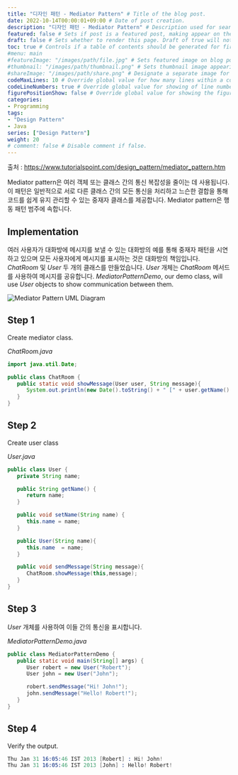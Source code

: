 ```yaml
---
title: "디자인 패턴 - Mediator Pattern" # Title of the blog post.
date: 2022-10-14T00:00:01+09:00 # Date of post creation.
description: "디자인 패턴 - Mediator Pattern" # Description used for search engine.
featured: false # Sets if post is a featured post, making appear on the home page side bar.
draft: false # Sets whether to render this page. Draft of true will not be rendered.
toc: true # Controls if a table of contents should be generated for first-level links automatically.
#menu: main
#featureImage: "/images/path/file.jpg" # Sets featured image on blog post.
#thumbnail: "/images/path/thumbnail.png" # Sets thumbnail image appearing inside card on homepage.
#shareImage: "/images/path/share.png" # Designate a separate image for social media sharing.
codeMaxLines: 10 # Override global value for how many lines within a code block before auto-collapsing.
codeLineNumbers: true # Override global value for showing of line numbers within code block.
figurePositionShow: false # Override global value for showing the figure label.
categories:
- Programming
tags:
- "Design Pattern"
- Java
series: ["Design Pattern"]
weight: 20
# comment: false # Disable comment if false.
---
```

출처 : https://www.tutorialspoint.com/design_pattern/mediator_pattern.htm
  
Mediator pattern은 여러 객체 또는 클래스 간의 통신 복잡성을 줄이는 데 사용됩니다. 이 패턴은 일반적으로 서로 다른 클래스 간의 모든 통신을 처리하고 느슨한 결합을 통해 코드를 쉽게 유지 관리할 수 있는 중재자 클래스를 제공합니다. Mediator pattern은 행동 패턴 범주에 속합니다.

## Implementation

여러 사용자가 대화방에 메시지를 보낼 수 있는 대화방의 예를 통해 중재자 패턴을 시연하고 있으며 모든 사용자에게 메시지를 표시하는 것은 대화방의 책임입니다. _ChatRoom_ 및 _User_ 두 개의 클래스를 만들었습니다. _User_ 개체는 _ChatRoom_ 메서드를 사용하여 메시지를 공유합니다.
_MediatorPatternDemo_, our demo class, will use _User_ objects to show communication between them.

![Mediator Pattern UML Diagram](https://www.tutorialspoint.com/design_pattern/images/mediator_pattern_uml_diagram.jpg)

## Step 1

Create mediator class.

_ChatRoom.java_

```java
import java.util.Date;

public class ChatRoom {
   public static void showMessage(User user, String message){
      System.out.println(new Date().toString() + " [" + user.getName() + "] : " + message);
   }
}
```

## Step 2

Create user class

_User.java_

```java
public class User {
   private String name;

   public String getName() {
      return name;
   }

   public void setName(String name) {
      this.name = name;
   }

   public User(String name){
      this.name  = name;
   }

   public void sendMessage(String message){
      ChatRoom.showMessage(this,message);
   }
}
```

## Step 3

_User_ 개체를 사용하여 이들 간의 통신을 표시합니다.

_MediatorPatternDemo.java_

```java
public class MediatorPatternDemo {
   public static void main(String[] args) {
      User robert = new User("Robert");
      User john = new User("John");

      robert.sendMessage("Hi! John!");
      john.sendMessage("Hello! Robert!");
   }
}
```

## Step 4

Verify the output.

```s
Thu Jan 31 16:05:46 IST 2013 [Robert] : Hi! John!
Thu Jan 31 16:05:46 IST 2013 [John] : Hello! Robert!

```